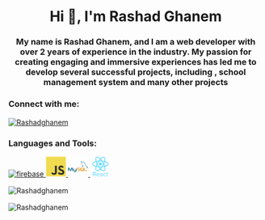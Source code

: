 


<h1 align="center">Hi 👋, I'm Rashad Ghanem</h1>
<h3 align="center">My name is Rashad Ghanem, and I am a web developer with over 2 years of experience in the industry. My passion for creating engaging and immersive experiences has led me to develop several successful projects, including , school management system and many other projects</h3>





<h3 align="left">Connect with me:</h3>
<p align="left">
<a href="https://www.linkedin.com/in/rashad-ghanem-aa5721253" target="_blank">
    <img align="center" src="https://raw.githubusercontent.com/rahuldkjain/github-profile-readme-generator/master/src/images/icons/Social/linked-in-alt.svg" alt="Rashadghanem" height="30" width="40" />
</a>

</p>

<h3 align="left">Languages and Tools:</h3>
<p align="left">   <a href="https://firebase.google.com/" target="_blank" rel="noreferrer"> <img src="https://www.vectorlogo.zone/logos/firebase/firebase-icon.svg" alt="firebase" width="40" height="40"/> </a> <a href="https://developer.mozilla.org/en-US/docs/Web/JavaScript" target="_blank" rel="noreferrer"> <img src="https://raw.githubusercontent.com/devicons/devicon/master/icons/javascript/javascript-original.svg" alt="javascript" width="40" height="40"/> </a>  <a href="https://www.mysql.com/" target="_blank" rel="noreferrer"> <img src="https://raw.githubusercontent.com/devicons/devicon/master/icons/mysql/mysql-original-wordmark.svg" alt="mysql" width="40" height="40"/> </a> <a href="https://reactjs.org/" target="_blank" rel="noreferrer"> <img src="https://raw.githubusercontent.com/devicons/devicon/master/icons/react/react-original-wordmark.svg" alt="react" width="40" height="40"/> </a>  </p>

<p><img align="center" src="https://github-readme-stats.vercel.app/api/top-langs?username=Rashadghanem&show_icons=true&locale=en&layout=compact" alt="Rashadghanem" /></p>

<p><img align="center" src="https://github-readme-streak-stats.herokuapp.com/?user=Rashadghanem&" alt="Rashadghanem" /></p>
